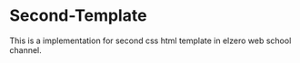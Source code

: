 # Second-Template
This is a implementation for second css html template in elzero web school channel.
